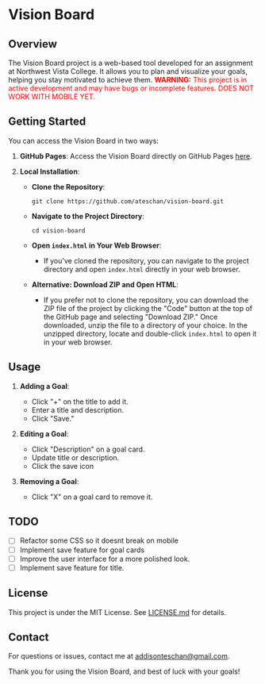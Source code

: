 # Vision Board

## Overview

The Vision Board project is a web-based tool developed for an assignment at Northwest Vista College. It allows you to plan and visualize your goals, helping you stay motivated to achieve them.
<font color="red">**WARNING:** This project is in active development and may have bugs or incomplete features. DOES NOT WORK WITH MOBILE YET.</font>


## Getting Started

You can access the Vision Board in two ways:

1. **GitHub Pages**: Access the Vision Board directly on GitHub Pages [here](example-github-pages-link).

2. **Local Installation**:

   - **Clone the Repository**:
     ```
     git clone https://github.com/ateschan/vision-board.git
     ```
   
   - **Navigate to the Project Directory**:
     ```
     cd vision-board
     ```

   - **Open `index.html` in Your Web Browser**:
     - If you've cloned the repository, you can navigate to the project directory and open `index.html` directly in your web browser.
     
   - **Alternative: Download ZIP and Open HTML**:
     - If you prefer not to clone the repository, you can download the ZIP file of the project by clicking the "Code" button at the top of the GitHub page and selecting "Download ZIP." Once downloaded, unzip the file to a directory of your choice. In the unzipped directory, locate and double-click `index.html` to open it in your web browser.

## Usage

1. **Adding a Goal**:
   - Click "+" on the title to add it.
   - Enter a title and description.
   - Click "Save."

2. **Editing a Goal**:
   - Click "Description" on a goal card.
   - Update title or description.
   - Click the save icon

3. **Removing a Goal**:
   - Click "X" on a goal card to remove it.
  
## TODO

- [ ] Refactor some CSS so it doesnt break on mobile
- [ ] Implement save feature for goal cards
- [ ] Improve the user interface for a more polished look.
- [ ] Implement save feature for title.

## License

This project is under the MIT License. See [LICENSE.md](LICENSE.md) for details.

## Contact

For questions or issues, contact me at [addisonteschan@gmail.com](mailto:addisonteschan@gmail.com).

Thank you for using the Vision Board, and best of luck with your goals!
